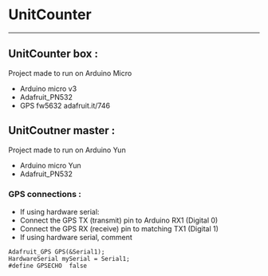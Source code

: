 # UnitCounter
-----------

## UnitCounter box :

Project made to run on Arduino Micro
 * Arduino micro v3
 * Adafruit_PN532
 * GPS fw5632 adafruit.it/746

## UnitCoutner master :
Project made to run on Arduino Yun
 * Arduino micro Yun
 * Adafruit_PN532

### GPS connections :
 *  If using hardware serial:
 * Connect the GPS TX (transmit) pin to Arduino RX1 (Digital 0)
 * Connect the GPS RX (receive) pin to matching TX1 (Digital 1)
 * If using hardware serial, comment

```
Adafruit_GPS GPS(&Serial1);
HardwareSerial mySerial = Serial1;
#define GPSECHO  false
```
